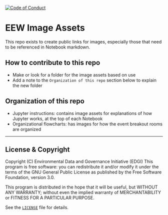  [![Code of Conduct](https://img.shields.io/badge/%E2%9D%A4-code%20of%20conduct-blue.svg?style=flat)](https://github.com/edgi-govdata-archiving/overview/blob/master/CONDUCT.md)

# EEW Image Assets
This repo exists to create public links for images, especially those that need to be referenced in Notebook markdown.

## How to contribute to this repo
* Make or look for a folder for the image assets based on use
* Add a note to the `Organization of this repo` section below to explain the new folder

## Organization of this repo
* Jupyter instructions: contains image assets for explanations of how Jupyter works, at the top of each Notebook
* Organizational flowcharts: has images for how the event breakout rooms are organized

---

## License & Copyright

Copyright (C) <year> Environmental Data and Governance Initiative (EDGI)
This program is free software: you can redistribute it and/or modify it under the terms of the GNU General Public License as published by the Free Software Foundation, version 3.0.

This program is distributed in the hope that it will be useful, but WITHOUT ANY WARRANTY; without even the implied warranty of MERCHANTABILITY or FITNESS FOR A PARTICULAR PURPOSE.

See the [`LICENSE`](/LICENSE) file for details.
